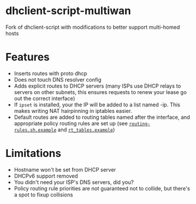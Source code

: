 # dhclient-script-multiwan
Fork of dhclient-script with modifications to better support multi-homed hosts

# Features
* Inserts routes with proto dhcp
* Does not touch DNS resolver config
* Adds explicit routes to DHCP servers (many ISPs use DHCP relays to servers on other subnets, this ensures requests to renew your lease go out the correct interface)
* If `ipset` is installed, your the IP will be added to a list named <interface>-ip. This makes writing NAT hairpinning in iptables easier.
* Default routes are added to routing tables named after the interface, and appropriate policy routing rules are set up (see [`routing-rules.sh.example`](routing-rules.sh.example) and [`rt_tables.example`](rt_tables.example))

# Limitations
* Hostname won't be set from DHCP server
* DHCPv6 support removed
* You didn't need your ISP's DNS servers, did you?
* Policy routing rule priorities are not guaranteed not to collide, but there's a spot to fixup collisions
